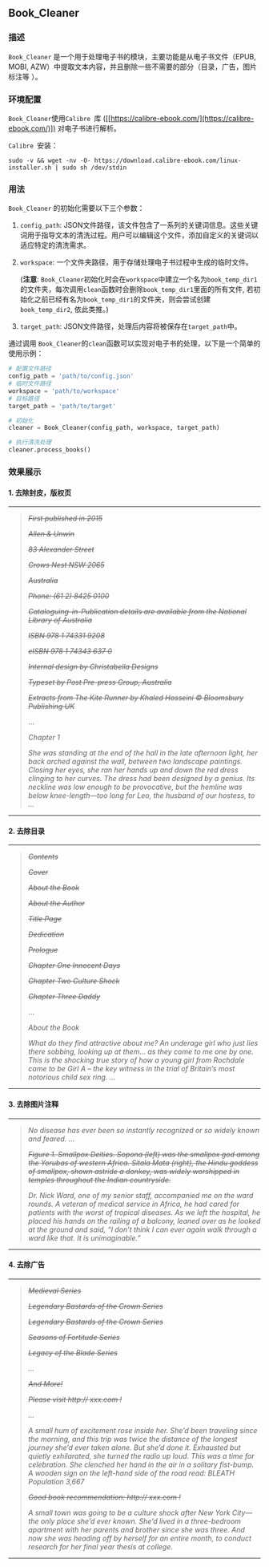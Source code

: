 ## Book_Cleaner
### 描述

`Book_Cleaner` 是一个用于处理电子书的模块，主要功能是从电子书文件（EPUB, MOBI, AZW）中提取文本内容，并且删除一些不需要的部分（目录，广告，图片标注等 ）。

### 环境配置

`Book_Cleaner`使用`Calibre `库 ([[https://calibre-ebook.com/](https://calibre-ebook.com/)]) 对电子书进行解析。

`Calibre `安装：

`sudo -v && wget -nv -O- https://download.calibre-ebook.com/linux-installer.sh | sudo sh /dev/stdin`

### 用法
`Book_Cleaner` 的初始化需要以下三个参数：

1. `config_path`: JSON文件路径，该文件包含了一系列的关键词信息。这些关键词用于指导文本的清洗过程。用户可以编辑这个文件，添加自定义的关键词以适应特定的清洗需求。

2. `workspace`: 一个文件夹路径，用于存储处理电子书过程中生成的临时文件。

   (**注意**: `Book_Cleaner`初始化时会在`workspace`中建立一个名为`book_temp_dir1`的文件夹，每次调用`clean`函数时会删除`book_temp_dir1`里面的所有文件, 若初始化之前已经有名为`book_temp_dir1`的文件夹，则会尝试创建`book_temp_dir2`, 依此类推。)

3. `target_path`: JSON文件路径，处理后内容将被保存在`target_path`中。

通过调用 `Book_Cleaner`的`clean`函数可以实现对电子书的处理，以下是一个简单的使用示例：

```python
# 配置文件路径
config_path = 'path/to/config.json'
# 临时文件路径
workspace = 'path/to/workspace'
# 目标路径
target_path = 'path/to/target'

# 初始化
cleaner = Book_Cleaner(config_path, workspace, target_path)

# 执行清洗处理
cleaner.process_books()
```

### 效果展示
#### 1. 去除封皮，版权页
***
>~~*First published in 2015*~~
>
>~~*Allen & Unwin*~~
>
>~~*83 Alexander Street*~~
>
>~~*Crows Nest NSW 2065*~~
>
>~~*Australia*~~
>
>~~*Phone: (61 2) 8425 0100*~~
>
>~~*Cataloguing-in-Publication details are available from the National Library of Australia*~~
>
>~~*ISBN 978 1 74331 9208*~~
>
>~~*eISBN 978 1 74343 637 0*~~
>
>~~*Internal design by Christabella Designs*~~
>
>~~*Typeset by Post Pre-press Group, Australia*~~
>
>~~*Extracts from The Kite Runner by Khaled Hosseini © Bloomsbury Publishing UK*~~
>
> …
>
>*Chapter 1*
>
>*She was standing at the end of the hall in the late afternoon light, her back arched against the wall, between two landscape paintings. Closing her eyes, she ran her hands up and down the red dress clinging to her curves. The dress had been designed by a genius. Its neckline was low enough to be provocative, but the hemline was below knee-length—too long for Leo, the husband of our hostess, to …*
***
#### 2. 去除目录
***
>~~*Contents*~~
>
>~~*Cover*~~
>
>~~*About the Book*~~
>
>~~*About the Author*~~
>
>~~*Title Page*~~
>
>~~*Dedication*~~
>
>~~*Prologue*~~
>
>~~*Chapter One Innocent Days*~~
>
>~~*Chapter Two Culture Shock*~~
>
>~~*Chapter Three Daddy*~~
>
>…
>
>*About the Book*
>
>*What do they find attractive about me? An underage girl who just lies there sobbing, looking up at them... as they come to me one by one.*
>*This is the shocking true story of how a young girl from Rochdale came to be Girl A – the key witness in the trial of Britain’s most notorious child sex ring. …*
***
#### 3. 去除图片注释
***
>*No disease has ever been so instantly recognized or so widely known and feared. …*
>
>~~*Figure 1. Smallpox Deities. Sopona (left) was the smallpox god among the Yorubas of western Africa. Sitala Mata (right), the Hindu goddess of smallpox, shown astride a donkey, was widely worshipped in temples throughout the Indian countryside.*~~
>
>*Dr. Nick Ward, one of my senior staff, accompanied me on the ward rounds. A veteran of medical service in Africa, he had cared for patients with the worst of tropical diseases. As we left the hospital, he placed his hands on the railing of a balcony, leaned over as he looked at the ground and said, “I don’t think I can ever again walk through a ward like that. It is unimaginable.”*
***

#### 4. 去除广告
***
>~~*Medieval Series*~~
>
>~~*Legendary Bastards of the Crown Series*~~
>
>~~*Legendary Bastards of the Crown Series*~~
>
>~~*Seasons of Fortitude Series*~~
>
>~~*Legacy of the Blade Series*~~
>
>*…*
>
>~~*And More!*~~
>
>~~*Please visit http:// xxx.com !*~~
>
>*…*
>
>*A small hum of excitement rose inside her. She’d been traveling since the morning, and this trip was twice the distance of the longest journey she’d ever taken alone. But she’d done it. Exhausted but quietly exhilarated, she turned the radio up loud. This was a time for celebration. She clenched her hand in the air in a solitary fist-bump.*
>*A wooden sign on the left-hand side of the road read: BLEATH Population 3,667*
>
>~~*Good book recommendation: http:// xxx.com !*~~
>
>*A small town was going to be a culture shock after New York City—the only place she’d ever known. She’d lived in a three-bedroom apartment with her parents and brother since she was three. And now she was heading off by herself for an entire month, to conduct research for her final year thesis at college.*
***



